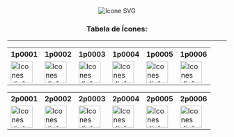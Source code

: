 <div align="center">

  
  ![Icone SVG](https://urbancode.samuellopes.com.br/imgs/example_icon01.svg)
  <h3>Tabela de Ícones:</h3>
  
</div>

******

<table>
  <tr>
    <th>1p0001</th>
    <th>1p0002</th>
    <th>1p0003</th>
    <th>1p0004</th>
    <th>1p0005</th>
    <th>1p0006</th>
  </tr>
  <tr>
    <td>
        <picture>
          <source media="(prefers-color-scheme: dark)" srcset="https://urbancode.samuellopes.com.br/icons/v2/1p0001v2.svg">
          <source media="(prefers-color-scheme: light)" srcset="https://urbancode.samuellopes.com.br/icons/v2/1p0001v2-light.svg">
          <img alt="Icones dinâmicos para dark e light themes." src="https://urbancode.samuellopes.com.br/icons/v2/1p0001v2-light.svg" height="50px"/>
        </picture>
    </td>
    <td>
        <picture>
          <source media="(prefers-color-scheme: dark)" srcset="https://urbancode.samuellopes.com.br/icons/v2/1p0002v2.svg">
          <source media="(prefers-color-scheme: light)" srcset="https://urbancode.samuellopes.com.br/icons/v2/1p0002v2-light.svg">
          <img alt="Icones dinâmicos para dark e light themes." src="https://urbancode.samuellopes.com.br/icons/v2/1p0002v2-light.svg" height="50px"/>
        </picture>
    </td>
    <td>
        <picture>
          <source media="(prefers-color-scheme: dark)" srcset="https://urbancode.samuellopes.com.br/icons/v2/1p0003v2.svg">
          <source media="(prefers-color-scheme: light)" srcset="https://urbancode.samuellopes.com.br/icons/v2/1p0003v2-light.svg">
          <img alt="Icones dinâmicos para dark e light themes." src="https://urbancode.samuellopes.com.br/icons/v2/1p0003v2-light.svg" height="50px"/>
        </picture>
    </td>
    <td>
        <picture>
          <source media="(prefers-color-scheme: dark)" srcset="https://urbancode.samuellopes.com.br/icons/v2/1p0004v2.svg">
          <source media="(prefers-color-scheme: light)" srcset="https://urbancode.samuellopes.com.br/icons/v2/1p0004v2-light.svg">
          <img alt="Icones dinâmicos para dark e light themes." src="https://urbancode.samuellopes.com.br/icons/v2/1p0004v2-light.svg" height="50px"/>
        </picture>
    </td>
    <td>
        <picture>
          <source media="(prefers-color-scheme: dark)" srcset="https://urbancode.samuellopes.com.br/icons/v2/1p0005v2.svg">
          <source media="(prefers-color-scheme: light)" srcset="https://urbancode.samuellopes.com.br/icons/v2/1p0005v2-light.svg">
          <img alt="Icones dinâmicos para dark e light themes." src="https://urbancode.samuellopes.com.br/icons/v2/1p0005v2-light.svg" height="50px"/>
        </picture>
    </td>
    <td>
        <picture>
          <source media="(prefers-color-scheme: dark)" srcset="https://urbancode.samuellopes.com.br/icons/v2/1p0006v2.svg">
          <source media="(prefers-color-scheme: light)" srcset="https://urbancode.samuellopes.com.br/icons/v2/1p0006v2-light.svg">
          <img alt="Icones dinâmicos para dark e light themes." src="https://urbancode.samuellopes.com.br/icons/v2/1p0006v2-light.svg" height="50px"/>
        </picture>
    </td>
   
  </tr>
</table>

<!-- tabela 02 -->

<table>
  <tr>
    <th>2p0001</th>
    <th>2p0002</th>
    <th>2p0003</th>
    <th>2p0004</th>
    <th>2p0005</th>
    <th>2p0006</th>
  </tr>
  <tr>
    <td>
        <picture>
          <source media="(prefers-color-scheme: dark)" srcset="https://urbancode.samuellopes.com.br/icons/v2/2p0001v2.svg">
          <source media="(prefers-color-scheme: light)" srcset="https://urbancode.samuellopes.com.br/icons/v2/2p0001v2-light.svg">
          <img alt="Icones dinâmicos para dark e light themes." src="https://urbancode.samuellopes.com.br/icons/v2/2p0001v2-light.svg" height="50px"/>
        </picture>
    </td>
    <td>
        <picture>
          <source media="(prefers-color-scheme: dark)" srcset="https://urbancode.samuellopes.com.br/icons/v2/2p0002v2.svg">
          <source media="(prefers-color-scheme: light)" srcset="https://urbancode.samuellopes.com.br/icons/v2/2p0002v2-light.svg">
          <img alt="Icones dinâmicos para dark e light themes." src="https://urbancode.samuellopes.com.br/icons/v2/2p0002v2-light.svg" height="50px"/>
        </picture>
    </td>
    <td>
        <picture>
          <source media="(prefers-color-scheme: dark)" srcset="https://urbancode.samuellopes.com.br/icons/v2/2p0003v2.svg">
          <source media="(prefers-color-scheme: light)" srcset="https://urbancode.samuellopes.com.br/icons/v2/2p0003v2-light.svg">
          <img alt="Icones dinâmicos para dark e light themes." src="https://urbancode.samuellopes.com.br/icons/v2/2p0003v2-light.svg" height="50px"/>
        </picture>
    </td>
    <td>
        <picture>
          <source media="(prefers-color-scheme: dark)" srcset="https://urbancode.samuellopes.com.br/icons/v2/2p0004v2.svg">
          <source media="(prefers-color-scheme: light)" srcset="https://urbancode.samuellopes.com.br/icons/v2/2p0004v2-light.svg">
          <img alt="Icones dinâmicos para dark e light themes." src="https://urbancode.samuellopes.com.br/icons/v2/2p0004v2-light.svg" height="50px"/>
        </picture>
    </td>
    <td>
        <picture>
          <source media="(prefers-color-scheme: dark)" srcset="https://urbancode.samuellopes.com.br/icons/v2/2p0005v2.svg">
          <source media="(prefers-color-scheme: light)" srcset="https://urbancode.samuellopes.com.br/icons/v2/2p0005v2-light.svg">
          <img alt="Icones dinâmicos para dark e light themes." src="https://urbancode.samuellopes.com.br/icons/v2/2p0005v2-light.svg" height="50px"/>
        </picture>
    </td>
    <td>
        <picture>
          <source media="(prefers-color-scheme: dark)" srcset="https://urbancode.samuellopes.com.br/icons/v2/2p0006v2.svg">
          <source media="(prefers-color-scheme: light)" srcset="https://urbancode.samuellopes.com.br/icons/v2/2p0006v2-light.svg">
          <img alt="Icones dinâmicos para dark e light themes." src="https://urbancode.samuellopes.com.br/icons/v2/2p0006v2-light.svg" height="50px"/>
        </picture>
    </td>
   
  </tr>
</table>
